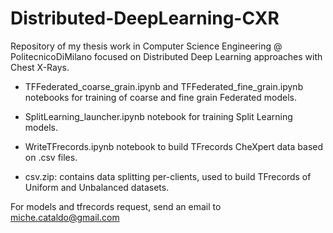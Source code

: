 # Distributed-DeepLearning-CXR
Repository of my thesis work in Computer Science Engineering @ PolitecnicoDiMilano focused on Distributed Deep Learning approaches with Chest X-Rays.

- TFFederated_coarse_grain.ipynb and TFFederated_fine_grain.ipynb notebooks for training of coarse and fine grain Federated models.

- SplitLearning_launcher.ipynb notebook for training Split Learning models.

- WriteTFrecords.ipynb notebook to build TFrecords CheXpert data based on .csv files.

- csv.zip: contains data splitting per-clients, used to build TFrecords of Uniform and Unbalanced datasets.

For models and tfrecords request, send an email to miche.cataldo@gmail.com

